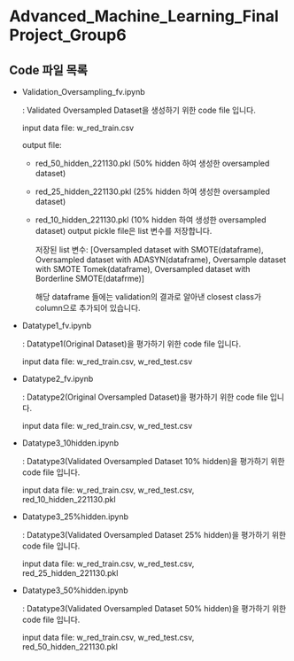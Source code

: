 # Advanced_Machine_Learning_FinalProject_Group6

## Code 파일 목록
* Validation_Oversampling_fv.ipynb
  
  : Validated Oversampled Dataset을 생성하기 위한 code file 입니다.
  
   input data file: w_red_train.csv
   
   output file: 
   - red_50_hidden_221130.pkl (50% hidden 하여 생성한 oversampled dataset)
   - red_25_hidden_221130.pkl (25% hidden 하여 생성한 oversampled dataset)
   - red_10_hidden_221130.pkl (10% hidden 하여 생성한 oversampled dataset)
     output pickle file은 list 변수를 저장합니다.
     
     저장된 list 변수: [Oversampled dataset with SMOTE(dataframe), Oversampled dataset with ADASYN(dataframe), Oversample dataset with SMOTE Tomek(dataframe), Oversampled dataset with Borderline SMOTE(datafrme)]
     
     해당 dataframe 들에는 validation의 결과로 알아낸 closest class가 column으로 추가되어 있습니다.
                
* Datatype1_fv.ipynb
  
  : Datatype1(Original Dataset)을 평가하기 위한 code file 입니다.
  
  input data file: w_red_train.csv, w_red_test.csv
* Datatype2_fv.ipynb
  
  : Datatype2(Original Oversampled Dataset)을 평가하기 위한 code file 입니다.
  
  input data file: w_red_train.csv, w_red_test.csv
* Datatype3_10hidden.ipynb
  
  : Datatype3(Validated Oversampled Dataset 10% hidden)을 평가하기 위한 code file 입니다.
  
  input data file: w_red_train.csv, w_red_test.csv, red_10_hidden_221130.pkl
* Datatype3_25%hidden.ipynb
  
  : Datatype3(Validated Oversampled Dataset 25% hidden)을 평가하기 위한 code file 입니다.
  
  input data file: w_red_train.csv, w_red_test.csv, red_25_hidden_221130.pkl
* Datatype3_50%hidden.ipynb
  
  : Datatype3(Validated Oversampled Dataset 50% hidden)을 평가하기 위한 code file 입니다.
  
  input data file: w_red_train.csv, w_red_test.csv, red_50_hidden_221130.pkl
